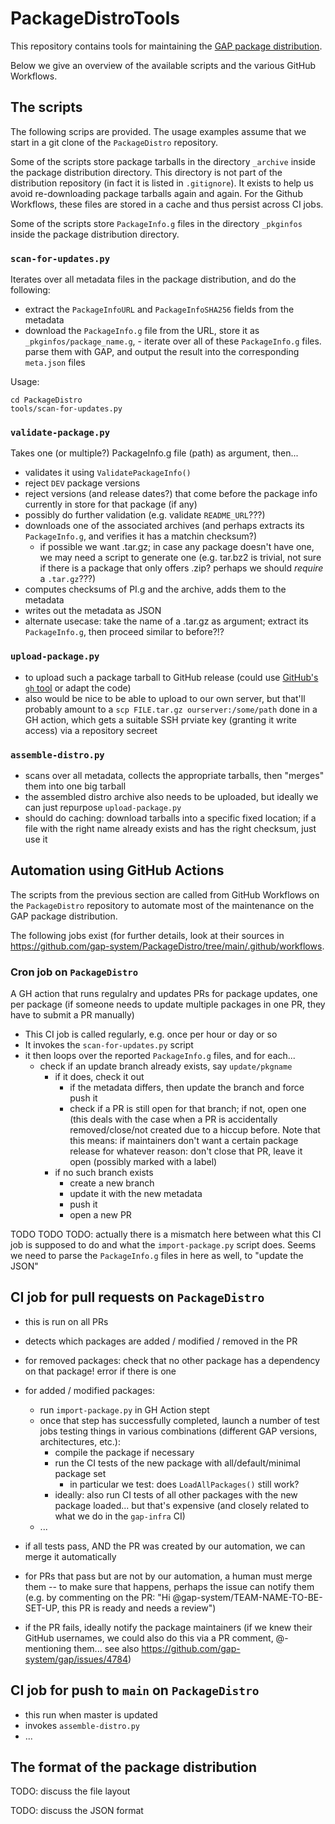 # PackageDistroTools

This repository contains tools for maintaining the
[GAP package distribution](https://github.com/gap-system/PackageDistro).

Below we give an overview of the available scripts and the various GitHub
Workflows.

## The scripts

The following scrips are provided. The usage examples assume that we start in
a git clone of the `PackageDistro` repository.

Some of the scripts store package tarballs in the directory `_archive` inside
the package distribution directory. This directory is not part of the
distribution repository (in fact it is listed in `.gitignore`). It exists to
help us avoid re-downloading package tarballs again and again. For the Github
Workflows, these files are stored in a cache and thus persist across CI jobs.

Some of the scripts store `PackageInfo.g` files in the directory `_pkginfos` inside
the package distribution directory.


### `scan-for-updates.py`

Iterates over all metadata files in the package distribution, and do the following:

- extract the `PackageInfoURL` and `PackageInfoSHA256` fields from the
  metadata
- download the `PackageInfo.g` file from the URL, store it as `_pkginfos/package_name.g`, - iterate over all of these `PackageInfo.g` files. parse them with GAP, and output
  the result into the corresponding `meta.json` files

Usage:

    cd PackageDistro
    tools/scan-for-updates.py


### `validate-package.py`

Takes one (or multiple?) PackageInfo.g file (path) as argument, then...
  - validates it using `ValidatePackageInfo()` 
  - reject `DEV` package versions
  - reject versions (and release dates?) that come before the package info currently in store for that package (if any)
  - possibly do further validation (e.g. validate `README_URL`???)
  - downloads one of the associated archives (and perhaps extracts its `PackageInfo.g`, and verifies it has a matchin checksum?)
    - if possible we want .tar.gz; in case any package doesn't have one, we may need a script to generate one (e.g. tar.bz2 is trivial, not sure if there is a package that only offers .zip? perhaps we should *require* a `.tar.gz`???)
  - computes checksums of PI.g and the archive, adds them to the metadata
  - writes out the metadata as JSON
- alternate usecase: take the name of a .tar.gz as argument;
  extract its `PackageInfo.g`, then proceed similar to before?!?


### `upload-package.py`

- to upload such a package tarball to GitHub release (could use [GitHub's `gh` tool](http://cli.github.com) or adapt the code)
- also would be nice to be able to upload to our own server, but that'll probably amount to a `scp FILE.tar.gz ourserver:/some/path` done in a GH action, which gets a suitable SSH prviate key (granting it write access) via a repository secreet


### `assemble-distro.py`

- scans over all metadata, collects the appropriate tarballs, then "merges" them into one big tarball
- the assembled distro archive also needs to be uploaded, but ideally we can just repurpose `upload-package.py`
- should do caching: download tarballs into a specific fixed location; if a file with the right name already exists and has the right checksum, just use it


## Automation using GitHub Actions

The scripts from the previous section are called from GitHub Workflows on the
`PackageDistro` repository to automate most of the maintenance on the GAP
package distribution.


The following jobs exist (for further details, look at their sources in
<https://github.com/gap-system/PackageDistro/tree/main/.github/workflows>.


### Cron job on `PackageDistro`

A GH action that runs regulalry and updates PRs for package updates,
one per package (if someone needs to update multiple packages in one
PR, they have to submit a PR manually)

- This CI job is called regularly, e.g. once per hour or day or so
- It invokes the `scan-for-updates.py` script
- it then loops over the reported `PackageInfo.g` files, and for each...
  - check if an update branch already exists, say `update/pkgname`
     - if it does, check it out
        - if the metadata differs, then update the branch and force push it
        - check if a PR is still open for that branch; if not, open one        
          (this deals with the case when a PR is accidentally removed/close/not created
           due to a hiccup before. Note that this means: if maintainers don't want a
           certain package release for whatever reason: don't close that PR, leave
           it open (possibly marked with a label)
     - if no such branch exists
        - create a new branch
        - update it with the new metadata
        - push it
        - open a new PR

TODO TODO TODO: actually there is a mismatch here between what this CI job is
supposed to do and what the `import-package.py` script does. Seems we need to
parse the `PackageInfo.g` files in here as well, to "update the JSON"


## CI job for pull requests on  `PackageDistro`

- this is run on all PRs
- detects which packages are added / modified / removed in the PR
- for removed packages:
  check that no other package has a dependency on that package!
  error if there is one
- for added / modified packages:
   - run `import-package.py` in GH Action stept
   - once that step has successfully completed, launch a number of test jobs
     testing things in various combinations (different GAP versions, architectures, etc.):
     - compile the package if necessary
     - run the CI tests of the new package with all/default/minimal package set
       - in particular we test: does `LoadAllPackages()` still work?
     - ideally: also run CI tests of all other packages with the new package loaded...
       but that's expensive (and closely related to what we do in the `gap-infra` CI)
   - ...

- if all tests pass, AND the PR was created by our automation, we can merge it
  automatically
- for PRs that pass but are not by our automation, a human must merge them -- to
  make sure that happens, perhaps the issue can notify them (e.g. by commenting on
  the PR: "Hi @gap-system/TEAM-NAME-TO-BE-SET-UP, this PR is ready and needs a review")
- if the PR fails, ideally notify the package maintainers (if we knew their GitHub usernames, we could also do this via a PR comment, @-mentioning them... see also <https://github.com/gap-system/gap/issues/4784>)


## CI job for push to `main` on `PackageDistro`

- this run when master is updated
- invokes `assemble-distro.py`
- ...



## The format of the package distribution

TODO: discuss the file layout

TODO: discuss the JSON format


